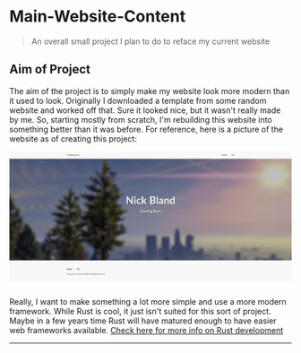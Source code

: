 # Main-Website-Content

> An overall small project I plan to do to reface my current website

## Aim of Project

The aim of the project is to simply make my website look more modern than it used to look. Originally I downloaded a template from some random website and worked off that. Sure it looked nice, but it wasn't really made by me. So, starting mostly from scratch, I'm rebuilding this website into something better than it was before. For reference, here is a picture of the website as of creating this project:

![ReferenceImage](./images/Old-Website.png "The Old Website")

Really, I want to make something a lot more simple and use a more modern framework. While Rust is cool, it just isn't suited for this sort of project. Maybe in a few years time Rust will have matured enough to have easier web frameworks available. [Check here for more info on Rust development](https://www.arewewebyet.org/)

---
